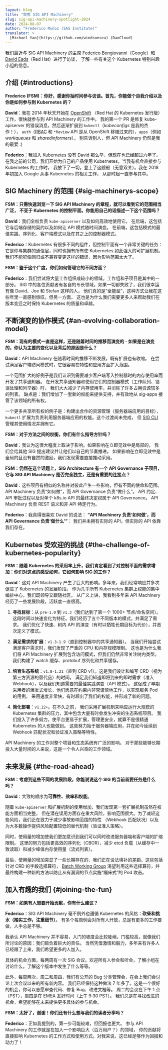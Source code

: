 ```yaml
---
layout: blog
title: "聚焦 SIG API Machinery"
slug: sig-api-machinery-spotlight-2024
date: 2024-08-07
author: "Frederico Muñoz (SAS Institute)"
translator: >
  [Michael Yao](https://github.com/windsonsea) (DaoCloud)
---
```

<!--
layout: blog
title: "Spotlight on SIG API Machinery"
slug: sig-api-machinery-spotlight-2024
canonicalUrl: https://www.kubernetes.dev/blog/2024/08/07/sig-api-machinery-spotlight-2024
date: 2024-08-07
author: "Frederico Muñoz (SAS Institute)"
-->

<!--
We recently talked with [Federico Bongiovanni](https://github.com/fedebongio) (Google) and [David
Eads](https://github.com/deads2k) (Red Hat), Chairs of SIG API Machinery, to know a bit more about
this Kubernetes Special Interest Group.
-->
我们最近与 SIG API Machinery 的主席
[Federico Bongiovanni](https://github.com/fedebongio)（Google）和
[David Eads](https://github.com/deads2k)（Red Hat）进行了访谈，
了解一些有关这个 Kubernetes 特别兴趣小组的信息。

<!--
## Introductions

**Frederico (FSM): Hello, and thank your for your time. To start with, could you tell us about
yourselves and how you got involved in Kubernetes?**
-->
## 介绍   {#introductions}

**Frederico (FSM)：你好，感谢你抽时间参与访谈。首先，你能做个自我介绍以及你是如何参与到 Kubernetes 的？**

<!--
**David**: I started working on
[OpenShift](https://www.redhat.com/en/technologies/cloud-computing/openshift) (the Red Hat
distribution of Kubernetes) in the fall of 2014 and got involved pretty quickly in API Machinery. My
first PRs were fixing kube-apiserver error messages and from there I branched out to `kubectl`
(_kubeconfigs_ are my fault!), `auth` ([RBAC](https://kubernetes.io/docs/reference/access-authn-authz/rbac/) and `*Review` APIs are ports
from OpenShift), `apps` (_workqueues_ and _sharedinformers_ for example). Don’t tell the others,
but API Machinery is still my favorite :)
-->
**David**：我在 2014 年秋天开始在
[OpenShift](https://www.redhat.com/zh/technologies/cloud-computing/openshift)
（Red Hat 的 Kubernetes 发行版）工作，很快就参与到 API Machinery 的工作中。
我的第一个 PR 是修复 kube-apiserver 的错误消息，然后逐渐扩展到 `kubectl`（_kubeconfigs_ 是我的杰作！），
`auth`（[RBAC](https://kubernetes.io/zh-cn/docs/reference/access-authn-authz/rbac/)
和 `*Review` API 是从 OpenShift 移植过来的），`apps`（例如 _workqueues_ 和 _sharedinformers_）。
别告诉别人，但 API Machinery 仍然是我的最爱 :)

<!--
**Federico**: I was not as early in Kubernetes as David, but now it's been more than six years. At
my previous company we were starting to use Kubernetes for our own products, and when I came across
the opportunity to work directly with Kubernetes I left everything and boarded the ship (no pun
intended). I joined Google and Kubernetes in early 2018, and have been involved since.
-->
**Federico**：我加入 Kubernetes 没有 David 那么早，但现在也已经超过六年了。
在我之前的公司，我们开始为自己的产品使用 Kubernetes，当我有机会直接参与 Kubernetes 的工作时，
我放下了一切，登上了这艘船（无意双关）。我在 2018 年初加入 Google 从事 Kubernetes 的相关工作，
从那时起一直参与其中。

<!--
## SIG Machinery's scope

**FSM: It only takes a quick look at the SIG API Machinery charter to see that it has quite a
significant scope, nothing less than the Kubernetes control plane. Could you describe this scope in
your own words?**
-->
## SIG Machinery 的范围   {#sig-machinerys-scope}

**FSM：只需快速浏览一下 SIG API Machinery 的章程，就可以看到它的范围相当广泛，
不亚于 Kubernetes 的控制平面。你能用自己的话描述一下这个范围吗？**

<!--
**David**: We own the `kube-apiserver` and how to efficiently use it. On the backend, that includes
its contract with backend storage and how it allows API schema evolution over time.  On the
frontend, that includes schema best practices, serialization, client patterns, and controller
patterns on top of all of it.

**Federico**: Kubernetes has a lot of different components, but the control plane has a really
critical mission: it's your communication layer with the cluster and also owns all the extensibility
mechanisms that make Kubernetes so powerful. We can't make mistakes like a regression, or an
incompatible change, because the blast radius is huge.
-->
**David**：我们全权负责 `kube-apiserver` 以及如何高效地使用它。
在后端，这包括它与后端存储的契约以及如何让 API 模式随时间演变。
在前端，这包括模式的最佳实践、序列化、客户端模式以及在其之上的控制器模式。

**Federico**：Kubernetes 有很多不同的组件，但控制平面有一个非常关键的任务：
它是你与集群的通信层，同时也拥有所有使 Kubernetes 如此强大的可扩展机制。
我们不能犯像回归或不兼容变更这样的错误，因为影响范围太大了。

<!--
**FSM: Given this breadth, how do you manage the different aspects of it?**

**Federico**: We try to organize the large amount of work into smaller areas. The working groups and
subprojects are part of it. Different people on the SIG have their own areas of expertise, and if
everything fails, we are really lucky to have people like David, Joe, and Stefan who really are "all
terrain", in a way that keeps impressing me even after all these years.  But on the other hand this
is the reason why we need more people to help us carry the quality and excellence of Kubernetes from
release to release.
-->
**FSM：鉴于这个广度，你们如何管理它的不同方面？**

**Federico**：我们尝试将大量工作组织成较小的领域。工作组和子项目是其中的一部分。
SIG 中的各位贡献者有各自的专长领域，如果一切都失败了，我们很幸运有像 David、Joe 和 Stefan 这样的人，
他们真的是“全能型”，这种方式让我在这些年里一直感到惊叹。但另一方面，
这也是为什么我们需要更多人来帮助我们在版本变迁之时保持 Kubernetes 的质量和卓越。

<!--
## An evolving collaboration model

**FSM: Was the existing model always like this, or did it evolve with time - and if so, what would
you consider the main changes and the reason behind them?**

**David**: API Machinery has evolved over time both growing and contracting in scope.  When trying
to satisfy client access patterns it’s very easy to add scope both in terms of features and applying
them.
-->
## 不断演变的协作模式   {#an-evolving-collaboration-model}

**FSM：现有的模式一直是这样，还是随着时间的推移而演变的 - 如果是在演变的，你认为主要的变化以及背后的原因是什么？**

**David**：API Machinery 在随着时间的推移不断发展，既有扩展也有收缩。
在尝试满足客户端访问模式时，它很容易在特性和应用方面扩大范围。

<!--
A good example of growing scope is the way that we identified a need to reduce memory utilization by
clients writing controllers and developed shared informers.  In developing shared informers and the
controller patterns use them (workqueues, error handling, and listers), we greatly reduced memory
utilization and eliminated many expensive lists.  The downside: we grew a new set of capability to
support and effectively took ownership of that area from sig-apps.
-->
一个范围扩大的好例子是我们认识到需要减少客户端写入控制器时的内存使用率而开发了共享通知器。
在开发共享通知器和使用它们的控制器模式（工作队列、错误处理和列举器）时，
我们大大减少了内存使用率，并消除了许多占用资源较多的列表。
缺点是：我们增加了一套新的权能来提供支持，并有效地从 sig-apps 接管了该领域的所有权。

<!--
For an example of more shared ownership: building out cooperative resource management (the goal of
server-side apply), `kubectl` expanded to take ownership of leveraging the server-side apply
capability.  The transition isn’t yet complete, but [SIG
CLI](https://github.com/kubernetes/community/tree/master/sig-cli) manages that usage and owns it.
-->
一个更多共享所有权的例子是：构建出合作的资源管理（服务器端应用的目标），
`kubectl` 扩展为负责利用服务器端应用的权能。这个过渡尚未完成，
但 [SIG CLI](https://github.com/kubernetes/community/tree/master/sig-cli) 管理其使用情况并拥有它。

<!--
**FSM: And for the boundary between approaches, do you have any guidelines?**

**David**: I think much depends on the impact. If the impact is local in immediate effect, we advise
other SIGs and let them move at their own pace.  If the impact is global in immediate effect without
a natural incentive, we’ve found a need to press for adoption directly.

**FSM: Still on that note, SIG Architecture has an API Governance subproject, is it mostly
independent from SIG API Machinery or are there important connection points?**
-->
**FSM：对于方法之间的权衡，你们有什么指导方针吗？**

**David**：我认为这很大程度上取决于影响。如果影响在立即见效中是局部的，
我们会给其他 SIG 提出建议并让他们以自己的节奏推进。
如果影响在立即见效中是全局的且没有自然的激励，我们发现需要直接推动采用。

**FSM：仍然在这个话题上，SIG Architecture 有一个 API Governance 子项目，
它与 SIG API Machinery 是否完全独立，还是有重要的连接点？**

<!--
**David**: The projects have similar sounding names and carry some impacts on each other, but have
different missions and scopes.  API Machinery owns the how and API Governance owns the what.  API
conventions, the API approval process, and the final say on individual k8s.io APIs belong to API
Governance.  API Machinery owns the REST semantics and non-API specific behaviors.

**Federico**: I really like how David put it: *"API Machinery owns the how and API Governance owns
the what"*: we don't own the actual APIs, but the actual APIs live through us.
-->
**David**：这些项目有相似的名称并对彼此产生一些影响，但有不同的使命和范围。
API Machinery 负责“如何做”，而 API Governance 负责“做什么”。
API 约定、API 审批过程以及对单个 k8s.io API 的最终决定权属于 API Governance。
API Machinery 负责 REST 语义和非 API 特定行为。

**Federico**：我真得很喜欢 David 的说法：
**“API Machinery 负责‘如何做’，而 API Governance 负责‘做什么’”**：
我们并未拥有实际的 API，但实际的 API 依靠我们存在。

<!--
## The challenges of Kubernetes popularity

**FSM: With the growth in Kubernetes adoption we have certainly seen increased demands from the
Control Plane: how is this felt and how does it influence the work of the SIG?**

**David**: It’s had a massive influence on API Machinery.  Over the years we have often responded to
and many times enabled the evolutionary stages of Kubernetes.  As the central orchestration hub of
nearly all capability on Kubernetes clusters, we both lead and follow the community.  In broad
strokes I see a few evolution stages for API Machinery over the years, with constantly high
activity.
-->
## Kubernetes 受欢迎的挑战   {#the-challenge-of-kubernetes-popularity}

**FSM：随着 Kubernetes 的采用率上升，我们肯定看到了对控制平面的需求增加：你们对这点的感受如何，它如何影响 SIG 的工作？**

**David**：这对 API Machinery 产生了巨大的影响。多年来，我们经常响应并多次促进了 Kubernetes 的发展阶段。
作为几乎所有 Kubernetes 集群上权能的集中编排中心，我们既领导又跟随社区。
从广义上讲，我看到多年来 API Machinery 经历了一些发展阶段，活跃度一直很高。

<!--
1. **Finding purpose**: `pre-1.0` up until `v1.3` (up to our first 1000+ nodes/namespaces) or
   so. This time was characterized by rapid change.  We went through five different versions of our
   schemas and rose to meet the need.  We optimized for quick, in-tree API evolution (sometimes to
   the detriment of longer term goals), and defined patterns for the first time.

2. **Scaling to meet the need**: `v1.3-1.9` (up to shared informers in controllers) or so.  When we
   started trying to meet customer needs as we gained adoption, we found severe scale limitations in
   terms of CPU and memory. This was where we broadened API machinery to include access patterns, but
   were still heavily focused on in-tree types.  We built the watch cache, protobuf serialization,
   and shared caches.
-->
1. **寻找目标**：从 `pre-1.0` 到 `v1.3`（我们达到了第一个 1000+ 节点/命名空间）。
   这段时间以快速变化为特征。我们经历了五个不同版本的模式，并满足了需求。
   我们优化了快速、树内 API 的演变（有时以牺牲长期目标为代价），并首次定义了模式。

2. **满足需求的扩展**：`v1.3-1.9`（直到控制器中的共享通知器）。
   当我们开始尝试满足客户需求时，我们发现了严重的 CPU 和内存规模限制。
   这也是为什么我们将 API Machinery 扩展到包含访问模式，但我们仍然非常关注树内类型。
   我们构建了 watch 缓存、protobuf 序列化和共享缓存。

<!--
3. **Fostering the ecosystem**: `v1.8-1.21` (up to CRD v1) or so.  This was when we designed and wrote
   CRDs (the considered replacement for third-party-resources), the immediate needs we knew were
   coming (admission webhooks), and evolution to best practices we knew we needed (API schemas).
   This enabled an explosion of early adopters willing to work very carefully within the constraints
   to enable their use-cases for servicing pods.  The adoption was very fast, sometimes outpacing
   our capability, and creating new problems.
-->
3. **培育生态系统**：`v1.8-1.21`（直到 CRD v1）。这是我们设计和编写 CRD（视为第三方资源的替代品）的时间，
   满足我们知道即将到来的即时需求（准入 Webhook），以及我们知道需要的最佳实践演变（API 模式）。
   这促成了早期采用者的爆发式增长，他们愿意在约束内非常谨慎地工作，以实现服务 Pod 的用例。
   采用速度非常快，有时超出了我们的权能，并形成了新的问题。

<!--
4. **Simplifying deployments**: `v1.22+`.  In the relatively recent past, we’ve been responding to
   pressures or running kube clusters at scale with large numbers of sometimes-conflicting ecosystem
   projects using our extensions mechanisms.  Lots of effort is now going into making platform
   extensions easier to write and safer to manage by people who don't hold PhDs in kubernetes.  This
   started with things like server-side-apply and continues today with features like webhook match
   conditions and validating admission policies.
-->
4. **简化部署**：`v1.22+`。在不久之前，
   我们采用扩展机制来响应运行大规模的 Kubernetes 集群的压力，其中包含大量有时会发生冲突的生态系统项目。
   我们投入了许多努力，使平台更易于扩展，管理更安全，就算不是很精通 Kubernetes 的人也能做到。
   这些努力始于服务器端应用，并在如今延续到 Webhook 匹配状况和验证准入策略等特性。

<!--
Work in API Machinery has a broad impact across the project and the ecosystem.  It’s an exciting
area to work for those able to make a significant time investment on a long time horizon.

## The road ahead

**FSM: With those different evolutionary stages in mind, what would you pinpoint as the top
priorities for the SIG at this time?**
-->
API Machinery 的工作对整个项目和生态系统有广泛的影响。
对于那些能够长期投入大量时间的人来说，这是一个令人兴奋的工作领域。

## 未来发展   {#the-road-ahead}

**FSM：考虑到这些不同的发展阶段，你能说说这个 SIG 的当前首要任务是什么吗？**

<!--
**David:** **Reliability, efficiency, and capability** in roughly that order.

With the increased usage of our `kube-apiserver` and extensions mechanisms, we find that our first
set of extensions mechanisms, while fairly complete in terms of capability, carry significant risks
in terms of potential mis-use with large blast radius.  To mitigate these risks, we’re investing in
features that reduce the blast radius for accidents (webhook match conditions) and which provide
alternative mechanisms with lower risk profiles for most actions (validating admission policy).
-->
**David**：大致的顺序为**可靠性、效率和权能**。

随着 `kube-apiserver` 和扩展机制的使用增加，我们发现第一套扩展机制虽然在权能方面相当完整，
但在潜在误用方面存在重大风险，影响范围很大。为了减轻这些风险，我们正在致力于减少事故影响范围的特性
（Webhook 匹配状况）以及为大多数操作提供风险配置较低的替代机制（验证准入策略）。

<!--
At the same time, the increased usage has made us more aware of scaling limitations that we can
improve both server and client-side.  Efforts here include more efficient serialization (CBOR),
reduced etcd load (consistent reads from cache), and reduced peak memory usage (streaming lists).

And finally, the increased usage has highlighted some long existing
gaps that we’re closing.  Things like field selectors for CRDs which
the [Batch Working Group](https://github.com/kubernetes/community/blob/master/wg-batch/README.md)
is eager to leverage and will eventually form the basis for a new way
to prevent trampoline pod attacks from exploited nodes.
-->
同时，使用量的增加使我们更加意识到我们可以同时改进服务器端和客户端的扩缩限制。
这里的努力包括更高效的序列化（CBOR），减少 etcd 负载（从缓存中一致读取）和减少峰值内存使用量（流式列表）。

最后，使用量的增加突显了一些长期存在的、我们正在设法填补的差距。这些包括针对 CRD 的字段选择算符，
[Batch Working Group](https://github.com/kubernetes/community/blob/master/wg-batch/README.md)
渴望利用这些选择算符，并最终构建一种新的方法以防止从有漏洞的节点实施“蹦床式”的 Pod 攻击。

<!--
## Joining the fun

**FSM: For anyone wanting to start contributing, what's your suggestions?**

**Federico**: SIG API Machinery is not an exception to the Kubernetes motto: **Chop Wood and Carry
Water**. There are multiple weekly meetings that are open to everybody, and there is always more
work to be done than people to do it.
-->
## 加入有趣的我们   {#joining-the-fun}

**FSM：如果有人想要开始贡献，你有什么建议？**

**Federico**：SIG API Machinery 毫不例外也遵循 Kubernetes 的风格：**砍柴和挑水（踏实工作，注重细节）**。
有多个每周例会对所有人开放，总是有更多的工作要做，人手总是不够。

<!--
I acknowledge that API Machinery is not easy, and the ramp up will be steep. The bar is high,
because of the reasons we've been discussing: we carry a huge responsibility. But of course with
passion and perseverance many people has ramped up through the years, and we hope more will come.

In terms of concrete opportunities, there is the SIG meeting every two weeks. Everyone is welcome to
attend and listen, see what the group talks about, see what's going on in this release, etc.
-->
我承认 API Machinery 并不容易，入门的坡度会比较陡峭。门槛较高，就像我们所讨论的原因：我们肩负着巨大的责任。
当然凭借激情和毅力，多年来有许多人已经跟了上来，我们希望更多的人加入。

具体的机会方面，每两周有一次 SIG 会议。欢迎所有人参会和听会，了解小组在讨论什么，了解这个版本中发生了什么等等。

<!--
Also two times a week, Tuesday and Thursday, we have the public Bug Triage, where we go through
everything new from the last meeting. We've been keeping this practice for more than 7 years
now. It's a great opportunity to volunteer to review code, fix bugs, improve documentation,
etc. Tuesday's it's at 1 PM (PST) and Thursday is on an EMEA friendly time (9:30 AM PST).  We are
always looking to improve, and we hope to be able to provide more concrete opportunities to join and
participate in the future.
-->
此外，每周两次，周二和周四，我们有公开的 Bug 分类管理会，在会上我们会讨论上次会议以来的所有新内容。
我们已经保持这种做法 7 年多了。这是一个很好的机会，你可以志愿审查代码、修复 Bug、改进文档等。
周二的会议在下午 1 点（PST），周四是在 EMEA 友好时间（上午 9:30 PST）。
我们总是在寻找改进的机会，希望能够在未来提供更多具体的参与机会。

<!--
**FSM: Excellent, thank you! Any final comments you would like to share with our readers?**

**Federico**: As I mentioned, the first steps might be hard, but the reward is also larger. Working
on API Machinery is working on an area of huge impact (millions of users?), and your contributions
will have a direct outcome in the way that Kubernetes works and the way that it's used. For me
that's enough reward and motivation!
-->
**FSM：太好了，谢谢！你们还有什么想与我们的读者分享吗？**

**Federico**：正如我提到的，第一步可能较难，但回报也更大。
参与 API Machinery 的工作就是在加入一个影响巨大（百万用户？）的领域，
你的贡献将直接影响 Kubernetes 的工作方式和使用方式。对我来说，这已经足够作为回报和动力了！

